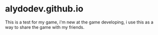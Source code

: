 # alydodev.github.io

This is a test for my game, i'm new at the game developing, i use this as a way to share the game with my friends.
